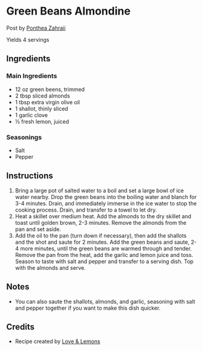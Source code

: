 # Green Beans Almondine

Post by [Ponthea Zahraii](https://github.com/pontheazahraii)

Yields 4 servings

## Ingredients

### Main Ingredients

- 12 oz green beens, trimmed
- 2 tbsp sliced almonds 
- 1 tbsp extra virgin olive oil 
- 1 shallot, thinly sliced 
- 1 garlic clove 
- ½ fresh lemon, juiced

### Seasonings

- Salt 
- Pepper

## Instructions

1. Bring a large pot of salted water to a boil and set a large bowl of ice water nearby. Drop the green beans into the boiling water and blanch for 3-4 minutes. Drain, and immediately immerse in the ice water to stop the cooking process. Drain, and transfer to a towel to let dry. 
2. Heat a skillet over medium heat. Add the almonds to the dry skillet and toast until golden brown, 2-3 minutes. Remove the almonds from the pan and set aside. 
3. Add the oil to the pan (turn down if necessary), then add the shallots and the shot and saute for 2 minutes. Add the green beans and saute, 2-4 more minutes, until the green beans are warmed through and tender. Remove the pan from the heat, add the garlic and lemon juice and toss. Season to taste with salt and pepper and transfer to a serving dish. Top with the almonds and serve.

## Notes

- You can also saute the shallots, almonds, and garlic, seasoning with salt and pepper together if you want to make this dish quicker.  

## Credits

- Recipe created by [Love & Lemons](https://www.loveandlemons.com/green-beans-almondine/)
